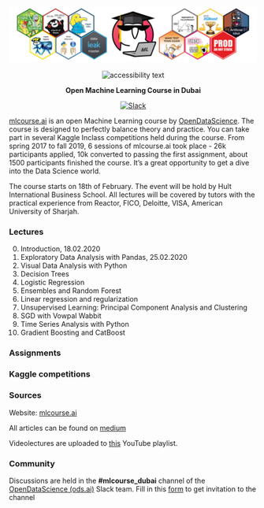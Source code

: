 <div align="center">

![ODS stickers](https://github.com/Yorko/mlcourse.ai/blob/master/img/ods_stickers.jpg)

<p align="center">
  <img src="https://github.com/DmitriiDenisov/mlcourse_dubai/blob/master/df-dubai-logo.png" width="300" alt="accessibility text">
</p>

**Open Machine Learning Course in Dubai**

[![Slack](https://img.shields.io/badge/slack-ods.ai-green)]()

</div>
  
[mlcourse.ai](https://mlcourse.ai) is an open Machine Learning course by [OpenDataScience](https://ods.ai/en/). The course is designed to perfectly balance theory and practice. You can take part in several Kaggle Inclass competitions held during the course. From spring 2017 to fall 2019, 6 sessions of mlcourse.ai took place - 26k participants applied, 10k converted to passing the first assignment, about 1500 participants finished the course. It’s a great opportunity to get a dive into the Data Science world.


The course starts on 18th of February. The event will be hold by Hult International Business School.
All lectures will be covered by tutors with the practical experience from Reactor, FICO, Deloitte, VISA, American University of Sharjah.

### Lectures
0. Introduction, 18.02.2020
1. Exploratory Data Analysis with Pandas, 25.02.2020
2. Visual Data Analysis with Python
3. Decision Trees
4. Logistic Regression
5. Ensembles and Random Forest
6. Linear regression and regularization
7. Unsupervised Learning: Principal Component Analysis and Clustering
8. SGD with Vowpal Wabbit
9. Time Series Analysis with Python
10. Gradient Boosting and CatBoost

### Assignments


### Kaggle competitions

### Sources
Website: [mlcourse.ai](https://mlcourse.ai)

All articles can be found on [medium](https://medium.com/open-machine-learning-course)

Videolectures are uploaded to [this](https://bit.ly/2zY6Xe2) YouTube playlist.


### Community
Discussions are held in the **#mlcourse_dubai** channel of the [OpenDataScience (ods.ai)](https://ods.ai/en/) Slack team.
Fill in this [form]() to get invitation to the channel 

